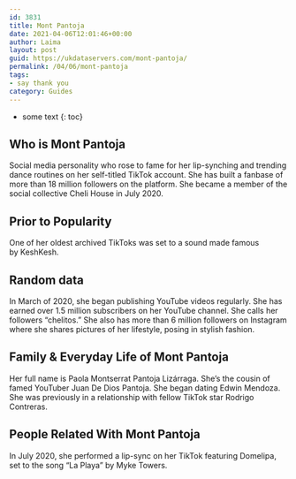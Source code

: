 ```yaml
---
id: 3831
title: Mont Pantoja
date: 2021-04-06T12:01:46+00:00
author: Laima
layout: post
guid: https://ukdataservers.com/mont-pantoja/
permalink: /04/06/mont-pantoja
tags:
- say thank you
category: Guides
---
```


* some text
{: toc}


## Who is Mont Pantoja
                  
                  
                  
Social media personality who rose to fame for her lip-synching and trending dance routines on her self-titled TikTok account. She has built a fanbase of more than 18 million followers on the platform. She became a member of the social collective Cheli House in July 2020. 
                  
              
            
              
            
                
                
                
## Prior to Popularity
                  
                  
                  
One of her oldest archived TikToks was set to a sound made famous by KeshKesh. 
                  
              
            
              
            
                
                
                
## Random data
                  
                  
                  
In March of 2020, she began publishing YouTube videos regularly. She has earned over 1.5 million subscribers on her YouTube channel. She calls her followers &#8220;chelitos.&#8221; She also has more than 6 million followers on Instagram where she shares pictures of her lifestyle, posing in stylish fashion.
                  
              
            
              
            
                
                
                
## Family & Everyday Life of Mont Pantoja
                  
                  
                  
Her full name is Paola Montserrat Pantoja Lizárraga. She&#8217;s the cousin of famed YouTuber Juan De Dios Pantoja. She began dating Edwin Mendoza. She was previously in a relationship with fellow TikTok star Rodrigo Contreras. 
                  
              
            
              
            
                
                
                
## People Related With Mont Pantoja
                  
                  
                  
In July 2020, she performed a lip-sync on her TikTok featuring Domelipa, set to the song &#8220;La Playa&#8221; by Myke Towers.
                  
              
            
              
            
                
              
            
              
              
            
            
              
            
          
          
          
